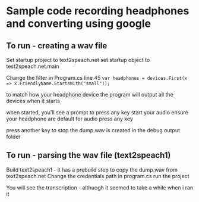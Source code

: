 # Sample code recording headphones and converting using google


## To run - creating a wav file
Set startup project to text2speach.net
set startup object to test2speach.net.main

Change the filter in Program.cs line 45 
``` var headphones = devices.First(x => x.FriendlyName.StartsWith("small")); ```

to match how your headphone device
the program will output all the devices when it starts

when started, you'll see a prompt to press any key
start your audio
ensure your headphone are default for audio
press any key

press another key to stop
the dump.wav is created in the debug output folder

## To run - parsing the wav file (text2speach1)
Build text2speach1 - it has a prebuild step to copy the dump.wav from text2speach.net 
Change the credentials path in program.cs
run the project

You will see the transcription - althuogh it seemed to take a while when i ran it

